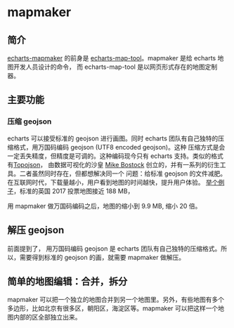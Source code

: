 # mapmaker

## 简介

[echarts-mapmaker](https://github.com/echarts-maps/echarts-mapmaker) 的前身是
[echarts-map-tool](https://github.com/ecomfe/echarts-map-tool)。mapmaker 是给 echarts 地图开发人员设计的命令，
而 echarts-map-tool 是以网页形式存在的地图定制器。

## 主要功能

### 压缩 geojson

echarts 可以接受标准的 geojson 进行画图。同时 echarts 团队有自己独特的压缩格式，用万国码编码 geojson (UTF8 encoded geojson)。这种
压缩方式是会一定丢失精度，但精度是可调的。这种编码现今只有 echarts 支持。类似的格式有[Topojson](https://github.com/topojson/topojson)，
由数据可视化的沙皇 [Mike Bostock](https://github.com/mbostock) 创立的，并有一系列的衍生工具。二者虽然同时存在，但都想解决同一个
问题：给标准 geojson 的文件减肥。在互联网时代，下载量越小，用户看到地图的时间越快，提升用户体验。
[举个例子](https://github.com/echarts-maps/echarts-united-kingdom-js)，标准的英国 2017 投票地图接近 188 MB，

用 mapmaker 做万国码编码之后，地图的缩小到 9.9 MB, 缩小 20 倍。

## 解压 geojson

前面提到了， 用万国码编码 geojson 是 echarts 团队有自己独特的压缩格式。所以，需要得到标准的 geojson 的画，就需要 mapmaker 做解压。

## 简单的地图编辑：合并，拆分

mapmaker 可以把一个独立的地图合并到另一个地图里。另外，有些地图有多个多边形，比如北京有很多区，朝阳区，海淀区等。mapmaker 可以把这样一个地图内部的区全部独立出来。
